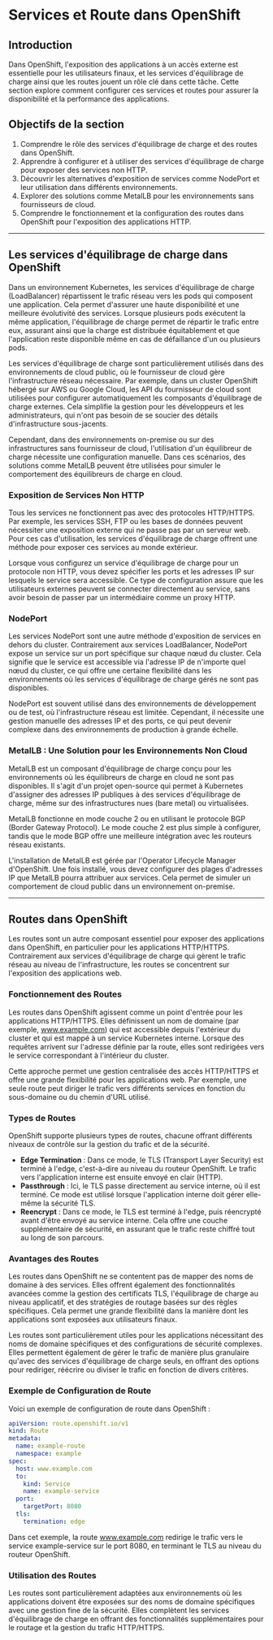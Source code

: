 # Services et Route dans OpenShift

## Introduction

Dans OpenShift, l'exposition des applications à un accès externe est essentielle pour les utilisateurs finaux, et les services d'équilibrage de charge ainsi que les routes jouent un rôle clé dans cette tâche. Cette section explore comment configurer ces services et routes pour assurer la disponibilité et la performance des applications.

## Objectifs de la section

1. Comprendre le rôle des services d'équilibrage de charge et des routes dans OpenShift.
2. Apprendre à configurer et à utiliser des services d'équilibrage de charge pour exposer des services non HTTP.
3. Découvrir les alternatives d'exposition de services comme NodePort et leur utilisation dans différents environnements.
4. Explorer des solutions comme MetalLB pour les environnements sans fournisseurs de cloud.
5. Comprendre le fonctionnement et la configuration des routes dans OpenShift pour l'exposition des applications HTTP.

---

## Les services d'équilibrage de charge dans OpenShift

Dans un environnement Kubernetes, les services d'équilibrage de charge (LoadBalancer) répartissent le trafic réseau vers les pods qui composent une application. Cela permet d'assurer une haute disponibilité et une meilleure évolutivité des services. Lorsque plusieurs pods exécutent la même application, l'équilibrage de charge permet de répartir le trafic entre eux, assurant ainsi que la charge est distribuée équitablement et que l'application reste disponible même en cas de défaillance d'un ou plusieurs pods.

Les services d'équilibrage de charge sont particulièrement utilisés dans des environnements de cloud public, où le fournisseur de cloud gère l'infrastructure réseau nécessaire. Par exemple, dans un cluster OpenShift hébergé sur AWS ou Google Cloud, les API du fournisseur de cloud sont utilisées pour configurer automatiquement les composants d'équilibrage de charge externes. Cela simplifie la gestion pour les développeurs et les administrateurs, qui n'ont pas besoin de se soucier des détails d'infrastructure sous-jacents.

Cependant, dans des environnements on-premise ou sur des infrastructures sans fournisseur de cloud, l'utilisation d'un équilibreur de charge nécessite une configuration manuelle. Dans ces scénarios, des solutions comme MetalLB peuvent être utilisées pour simuler le comportement des équilibreurs de charge en cloud.

### Exposition de Services Non HTTP

Tous les services ne fonctionnent pas avec des protocoles HTTP/HTTPS. Par exemple, les services SSH, FTP ou les bases de données peuvent nécessiter une exposition externe qui ne passe pas par un serveur web. Pour ces cas d'utilisation, les services d'équilibrage de charge offrent une méthode pour exposer ces services au monde extérieur.

Lorsque vous configurez un service d'équilibrage de charge pour un protocole non HTTP, vous devez spécifier les ports et les adresses IP sur lesquels le service sera accessible. Ce type de configuration assure que les utilisateurs externes peuvent se connecter directement au service, sans avoir besoin de passer par un intermédiaire comme un proxy HTTP.

### NodePort

Les services NodePort sont une autre méthode d'exposition de services en dehors du cluster. Contrairement aux services LoadBalancer, NodePort expose un service sur un port spécifique sur chaque nœud du cluster. Cela signifie que le service est accessible via l'adresse IP de n'importe quel nœud du cluster, ce qui offre une certaine flexibilité dans les environnements où les services d'équilibrage de charge gérés ne sont pas disponibles.

NodePort est souvent utilisé dans des environnements de développement ou de test, où l'infrastructure réseau est limitée. Cependant, il nécessite une gestion manuelle des adresses IP et des ports, ce qui peut devenir complexe dans des environnements de production à grande échelle.

### MetalLB : Une Solution pour les Environnements Non Cloud

MetalLB est un composant d'équilibrage de charge conçu pour les environnements où les équilibreurs de charge en cloud ne sont pas disponibles. Il s'agit d'un projet open-source qui permet à Kubernetes d'assigner des adresses IP publiques à des services d'équilibrage de charge, même sur des infrastructures nues (bare metal) ou virtualisées.

MetalLB fonctionne en mode couche 2 ou en utilisant le protocole BGP (Border Gateway Protocol). Le mode couche 2 est plus simple à configurer, tandis que le mode BGP offre une meilleure intégration avec les routeurs réseau existants.

L'installation de MetalLB est gérée par l'Operator Lifecycle Manager d'OpenShift. Une fois installé, vous devez configurer des plages d'adresses IP que MetalLB pourra attribuer aux services. Cela permet de simuler un comportement de cloud public dans un environnement on-premise.

---

## Routes dans OpenShift

Les routes sont un autre composant essentiel pour exposer des applications dans OpenShift, en particulier pour les applications HTTP/HTTPS. Contrairement aux services d'équilibrage de charge qui gèrent le trafic réseau au niveau de l'infrastructure, les routes se concentrent sur l'exposition des applications web.

### Fonctionnement des Routes

Les routes dans OpenShift agissent comme un point d'entrée pour les applications HTTP/HTTPS. Elles définissent un nom de domaine (par exemple, www.example.com) qui est accessible depuis l'extérieur du cluster et qui est mappé à un service Kubernetes interne. Lorsque des requêtes arrivent sur l'adresse définie par la route, elles sont redirigées vers le service correspondant à l'intérieur du cluster.

Cette approche permet une gestion centralisée des accès HTTP/HTTPS et offre une grande flexibilité pour les applications web. Par exemple, une seule route peut diriger le trafic vers différents services en fonction du sous-domaine ou du chemin d'URL utilisé.

### Types de Routes

OpenShift supporte plusieurs types de routes, chacune offrant différents niveaux de contrôle sur la gestion du trafic et de la sécurité.

- **Edge Termination** : Dans ce mode, le TLS (Transport Layer Security) est terminé à l'edge, c'est-à-dire au niveau du routeur OpenShift. Le trafic vers l'application interne est ensuite envoyé en clair (HTTP).
- **Passthrough** : Ici, le TLS passe directement au service interne, où il est terminé. Ce mode est utilisé lorsque l'application interne doit gérer elle-même la sécurité TLS.
- **Reencrypt** : Dans ce mode, le TLS est terminé à l'edge, puis réencrypté avant d'être envoyé au service interne. Cela offre une couche supplémentaire de sécurité, en assurant que le trafic reste chiffré tout au long de son parcours.

### Avantages des Routes

Les routes dans OpenShift ne se contentent pas de mapper des noms de domaine à des services. Elles offrent également des fonctionnalités avancées comme la gestion des certificats TLS, l'équilibrage de charge au niveau applicatif, et des stratégies de routage basées sur des règles spécifiques. Cela permet une grande flexibilité dans la manière dont les applications sont exposées aux utilisateurs finaux.

Les routes sont particulièrement utiles pour les applications nécessitant des noms de domaine spécifiques et des configurations de sécurité complexes. Elles permettent également de gérer le trafic de manière plus granulaire qu'avec des services d'équilibrage de charge seuls, en offrant des options pour rediriger, réécrire ou diviser le trafic en fonction de divers critères.

### Exemple de Configuration de Route

Voici un exemple de configuration de route dans OpenShift :

```yaml
apiVersion: route.openshift.io/v1
kind: Route
metadata:
  name: example-route
  namespace: example
spec:
  host: www.example.com
  to:
    kind: Service
    name: example-service
  port:
    targetPort: 8080
  tls:
    termination: edge
```

Dans cet exemple, la route www.example.com redirige le trafic vers le service example-service sur le port 8080, en terminant le TLS au niveau du routeur OpenShift.

### Utilisation des Routes

Les routes sont particulièrement adaptées aux environnements où les applications doivent être exposées sur des noms de domaine spécifiques avec une gestion fine de la sécurité. Elles complètent les services d'équilibrage de charge en offrant des fonctionnalités supplémentaires pour le routage et la gestion du trafic HTTP/HTTPS.
